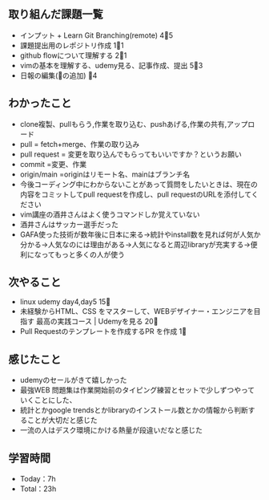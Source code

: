 ## 取り組んだ課題一覧

- インプット + Learn Git Branching(remote) 4:tomato:5
- 課題提出用のレポジトリ作成 1:tomato:1
- github flowについて理解する 2:tomato:1
- vimの基本を理解する、udemy見る、記事作成、提出 5:tomato:3
- 日報の編集(:tomato:の追加) :tomato:4

## わかったこと

- clone複製、pullもらう,作業を取り込む、pushあげる,作業の共有,アップロード
- pull = fetch+merge、作業の取り込み
- pull request = 変更を取り込んでもらってもいいですか？というお願い
- commit =変更、作業
- origin/main =originはリモート名、mainはブランチ名
- 今後コーディング中にわからないことがあって質問をしたいときは、現在の内容をコミットしてpull requestを作成し、pull requestのURLを添付してください
- vim講座の酒井さんはよく使うコマンドしか覚えていない
- 酒井さんはサッカー選手だった
- GAFA使った技術が数年後に日本に来る->統計やinstall数を見れば何が人気か分かる->人気なのには理由がある->人気になると周辺libraryが充実する->便利になってもっと多くの人が使う


## 次やること

- linux udemy day4,day5 15:tomato:
- 未経験からHTML、CSS をマスターして、WEBデザイナー・エンジニアを目指す 最高の実践コース | Udemyを見る 20:tomato:
- Pull Requestのテンプレートを作成するPR を作成 1:tomato:

## 感じたこと

- udemyのセールがきて嬉しかった
- 最強WEB 問題集は作業開始前のタイピング練習とセットで少しずつやっていくことにした、
- 統計とかgoogle trendsとかlibraryのインストール数とかの情報から判断することが大切だと感じた
- 一流の人はデスク環境にかける熱量が段違いだなと感じた

## 学習時間

- Today：7h
- Total：23h
